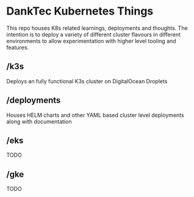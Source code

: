 # DankTec Kubernetes Things
This repo houses K8s related learnings, deployments and thoughts. The intention is to deploy a variety of different cluster flavours in different environments to allow experimentation with higher level tooling and features.

## /k3s
Deploys an fully functional K3s cluster on DigitalOcean Droplets

## /deployments
Houses HELM charts and other YAML based cluster level deployments along with documentation

## /eks
TODO

## /gke
TODO
